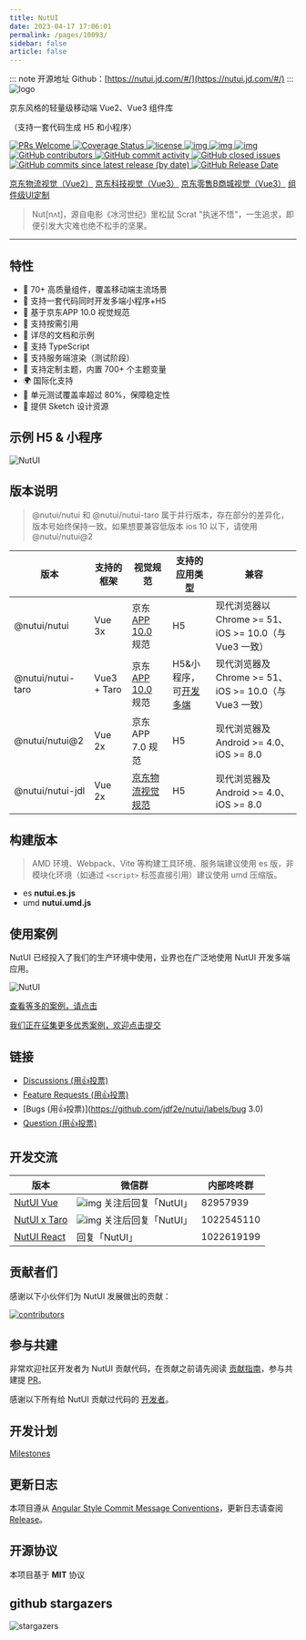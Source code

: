 ```yaml
---
title: NutUI
date: 2023-04-17 17:06:01
permalink: /pages/10093/
sidebar: false
article: false
---
```

::: note 开源地址
Github：[https://nutui.jd.com/#/](https://nutui.jd.com/#/)
:::
![logo](https://img11.360buyimg.com/imagetools/jfs/t1/211965/25/7152/22022/61b16785E433119bb/aa41d7a9f7e823f3.png)

京东风格的轻量级移动端 Vue2、Vue3 组件库

（支持一套代码生成 H5 和小程序）

[![PRs Welcome](https://img.shields.io/badge/PRs-welcome-brightgreen.svg?style=flat-square) ](http://makeapullrequest.com/)[![Coverage Status](https://coveralls.io/repos/github/jdf2e/nutui/badge.svg?branch=master) ](https://github.com/jdf2e/nutui)[![license](https://img.shields.io/npm/l/@nutui/nutui.svg) ](https://github.com/jdf2e/nutui)[![img](https://img.shields.io/npm/v/@nutui/nutui.svg?style=flat-square) ](https://www.npmjs.com/package/@nutui/nutui)[![img](https://img.shields.io/npm/dt/@nutui/nutui.svg?style=flat-square) ](https://www.npmjs.com/package/@nutui/nutui)[![img](https://img.shields.io/travis/jdf2e/nutui.svg?style=flat-square) ](https://travis-ci.org/jdf2e/nutui)[![GitHub contributors](https://img.shields.io/github/contributors/jdf2e/nutui) ](https://github.com/jdf2e/nutui)[![GitHub commit activity](https://img.shields.io/github/commit-activity/w/jdf2e/nutui) ](https://github.com/jdf2e/nutui)[![GitHub closed issues](https://img.shields.io/github/issues-closed/jdf2e/nutui) ](https://github.com/jdf2e/nutui)[![GitHub commits since latest release (by date)](https://img.shields.io/github/commits-since/jdf2e/nutui/latest/next) ](https://github.com/jdf2e/nutui)[![GitHub Release Date](https://img.shields.io/github/release-date/jdf2e/nutui)](https://github.com/jdf2e/nutui)

[京东物流视觉（Vue2）](https://nutui.jd.com/jdl/#/index)  [京东科技视觉（Vue3）](https://nutui.jd.com/jdt/#/)  [京东零售B商城视觉（Vue3）](https://nutui.jd.com/?jdb#/zh-CN/component/button)  [组件级UI定制](https://nutui.jd.com/theme/#/base)

> Nut[nʌt]，源自电影《冰河世纪》里松鼠 Scrat "执迷不悟"，一生追求，即便引发大灾难也绝不松手的坚果。

------

## 特性

- 🚀 70+ 高质量组件，覆盖移动端主流场景
- 💪 支持一套代码同时开发多端小程序+H5
- 📖 基于京东APP 10.0 视觉规范
- 🍭 支持按需引用
- 📖 详尽的文档和示例
- 💪 支持 TypeScript
- 💪 支持服务端渲染（测试阶段）
- 🍭 支持定制主题，内置 700+ 个主题变量
- 🌍 国际化支持
- 🍭 单元测试覆盖率超过 80%，保障稳定性
- 📖 提供 Sketch 设计资源

## 示例 H5 & 小程序

![NutUI](https://img14.360buyimg.com/imagetools/jfs/t1/82310/37/20242/66386/62b57bb6Ebcad837d/a57b1fcdcc61dcc7.png)

## 版本说明

> @nutui/nutui 和 @nutui/nutui-taro 属于并行版本，存在部分的差异化，版本号始终保持一致。如果想要兼容低版本 ios 10 以下，请使用 @nutui/nutui@2

| 版本              | 支持的框架  | 视觉规范                                                     | 支持的应用类型                                               | 兼容                                                   |
| ----------------- | ----------- | ------------------------------------------------------------ | ------------------------------------------------------------ | ------------------------------------------------------ |
| @nutui/nutui      | Vue 3x      | 京东[APP 10.0](https://nutui.jd.com/#/resource) 规范 | H5                                                           | 现代浏览器以 Chrome >= 51、iOS >= 10.0（与 Vue3 一致） |
| @nutui/nutui-taro | Vue3 + Taro | 京东[APP 10.0](https://nutui.jd.com/#/resource) 规范 | H5&小程序，可[开发多端](https://nutui.jd.com/#/starttaro) | 现代浏览器及 Chrome >= 51、iOS >= 10.0（与 Vue3 一致） |
| @nutui/nutui@2    | Vue 2x      | 京东 APP 7.0 规范                                            | H5                                                           | 现代浏览器及 Android >= 4.0、iOS >= 8.0                |
| @nutui/nutui-jdl  | Vue 2x      | [京东物流视觉规范](https://nutui.jd.com/jdl/#/design) | H5                                                           | 现代浏览器及 Android >= 4.0、iOS >= 8.0                |

## 构建版本

> AMD 环境、Webpack、Vite 等构建工具环境、服务端建议使用 es 版，非模块化环境（如通过 `<script>` 标签直接引用）建议使用 umd 压缩版。

- es **nutui.es.js**
- umd **nutui.umd.js**

## 使用案例

NutUI 已经投入了我们的生产环境中使用，业界也在广泛地使用 NutUI 开发多端应用。

![NutUI](http://storage.360buyimg.com/jdc-article/nutuiDemo/user-cases.jpg)

[查看等多的案例，请点击](https://nutui.jd.com/#/case)

[我们正在征集更多优秀案例，欢迎点击提交](https://get.jd.com/#/survey/index?id=4217247740034539)

## 链接

- [Discussions (用👍投票)](https://github.com/jdf2e/nutui/discussions)
- [Feature Requests (用👍投票)](https://github.com/jdf2e/nutui/issues?q=is%3Aissue+is%3Aopen+label%3A"help+wanted")
- [Bugs (用👍投票)](https://github.com/jdf2e/nutui/labels/bug 3.0)
- [Question (用👍投票)](https://github.com/jdf2e/nutui/issues?q=is%3Aissue+is%3Aopen+label%3Aquestion)

## 开发交流

| 版本                                                         | 微信群                                                       | 内部咚咚群 |
| ------------------------------------------------------------ | ------------------------------------------------------------ | ---------- |
| [NutUI Vue](https://github.com/jdf2e/nutui/issues) | ![img](https://nutui.jd.com/3x/3.1.17/vx-codeys.png) 关注后回复「NutUI」 | 82957939   |
| [NutUI x Taro](https://github.com/jdf2e/nutui/issues) | ![img](https://camo.githubusercontent.com/db4276b4ee4b443158195e943e9e678cb4d2afb7580f70d4d817ef0a90413aec/687474703a2f2f73746f726167652e333630627579696d672e636f6d2f7461726f2d6a642d636f6d2f7374617469632f636f6e746163745f7461726f5f6e757475695f71722e706e67) 关注后回复「NutUI」 | 1022545110 |
| [NutUI React](https://github.com/jdf2e/nutui-react/issues) | 回复「NutUI」                                                | 1022619199 |

## 贡献者们

感谢以下小伙伴们为 NutUI 发展做出的贡献：



[![contributors](https://opencollective.com/nutui/contributors.svg?width=890&button=false)](https://github.com/jdf2e/nutui/graphs/contributors)

## 参与共建

非常欢迎社区开发者为 NutUI 贡献代码，在贡献之前请先阅读 [贡献指南](https://nutui.jd.com/#/contributing)，参与共建提 [PR](https://github.com/jdf2e/nutui/pulls)。

感谢以下所有给 NutUI 贡献过代码的 [开发者](https://github.com/jdf2e/nutui/graphs/contributors)。

## 开发计划

[Milestones](https://github.com/jdf2e/nutui/projects)

## 更新日志

本项目遵从 [Angular Style Commit Message Conventions](https://gist.github.com/stephenparish/9941e89d80e2bc58a153)，更新日志请查阅 [Release](https://github.com/jdf2e/nutui/releases)。

## 开源协议

本项目基于 **MIT** 协议

## github stargazers

![stargazers](https://starchart.cc/jdf2e/nutui.svg)